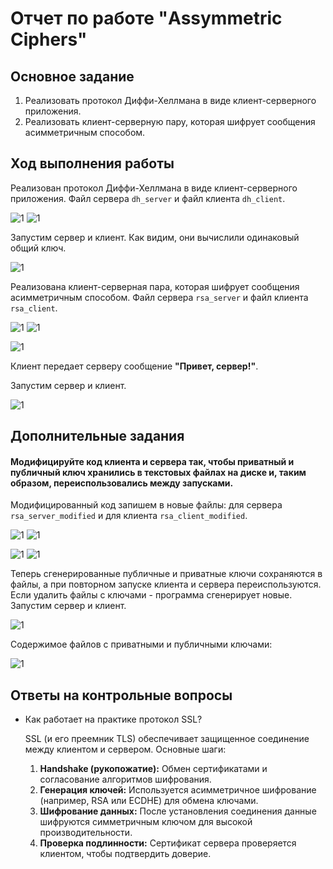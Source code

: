 # Отчет по работе "Assymmetric Ciphers"

## Основное задание

1. Реализовать протокол Диффи-Хеллмана в виде клиент-серверного приложения.
2. Реализовать клиент-серверную пару, которая шифрует сообщения асимметричным способом.
## Ход выполнения работы

Реализован протокол Диффи-Хеллмана в виде клиент-серверного приложения. Файл сервера `dh_server` и файл клиента `dh_client`.

![1](img/8_im_1.png)
![1](img/8_im_2.png)

Запустим сервер и клиент. Как видим, они вычислили одинаковый общий ключ.

![1](img/8_im_3.png)

 Реализована клиент-серверная пара, которая шифрует сообщения асимметричным способом. Файл сервера `rsa_server` и файл клиента `rsa_client`.

![1](img/8_im_4.png)
![1](img/8_im_5.png)

![1](img/8_im_6.png)

Клиент передает серверу сообщение **"Привет, сервер!"**.

Запустим сервер и клиент.

![1](img/8_im_7.png)

## Дополнительные задания

#### Модифицируйте код клиента и сервера так, чтобы приватный и публичный ключ хранились в текстовых файлах на диске и, таким образом, переиспользовались между запусками.

Модифицированный код запишем в новые файлы: для сервера `rsa_server_modified` и для клиента `rsa_client_modified`. 

![1](img/8_im_8.png)
![1](img/8_im_9.png)

![1](img/8_im_10.png)
![1](img/8_im_11.png)

Теперь сгенерированные публичные и приватные ключи сохраняются в файлы, а при повторном запуске клиента и сервера переиспользуются. Если удалить файлы с ключами - программа сгенерирует новые. Запустим сервер и клиент.

![1](img/8_im_12.png)

Содержимое файлов с приватными и публичными ключами:

![1](img/8_im_13.png)
## Ответы на контрольные вопросы

- Как работает на практике протокол SSL?
    
    SSL (и его преемник TLS) обеспечивает защищенное соединение между клиентом и сервером. Основные шаги:
	1. **Handshake (рукопожатие):** Обмен сертификатами и согласование алгоритмов шифрования.
	2. **Генерация ключей:** Используется асимметричное шифрование (например, RSA или ECDHE) для обмена ключами.
	3. **Шифрование данных:** После установления соединения данные шифруются симметричным ключом для высокой производительности.
	4. **Проверка подлинности:** Сертификат сервера проверяется клиентом, чтобы подтвердить доверие.